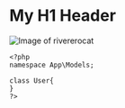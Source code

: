 # My H1 Header

![Image of rivererocat](https://octodex.github.com/images/mona-the-rivetertocat.png)

```
<?php
namespace App\Models;

class User{
}
?>
```
